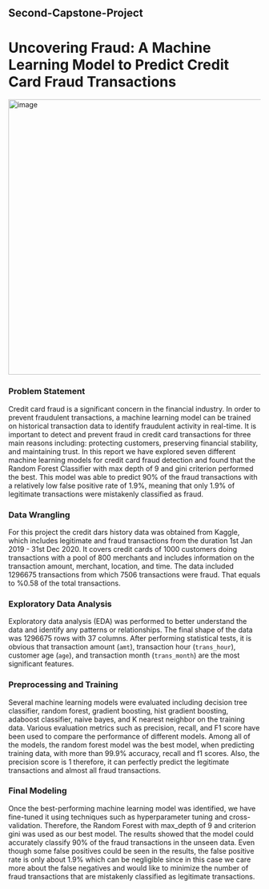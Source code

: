 ## Second-Capstone-Project
# Uncovering Fraud: A Machine Learning Model to Predict Credit Card Fraud Transactions

<img width="550" alt="image" src="https://user-images.githubusercontent.com/121911081/235372591-0eac6f88-c364-47f2-903a-0cf970361a65.png">

### Problem Statement
Credit card fraud is a significant concern in the financial industry. In order to prevent fraudulent transactions, a machine learning model can be trained on historical transaction data to identify fraudulent activity in real-time. It is important to detect and prevent fraud in credit card transactions for three main reasons including: protecting customers, preserving financial stability, and maintaining trust. 
In this report we have explored seven different machine learning models for credit card fraud detection and found that the Random Forest Classifier with max depth of 9 and gini criterion performed the best. This model was able to predict 90% of the fraud transactions with a relatively low false positive rate of 1.9%, meaning that only 1.9% of legitimate transactions were mistakenly classified as fraud.

### Data Wrangling
For this project the credit dars history data was obtained from Kaggle, which includes legitimate and fraud transactions from the duration 1st Jan 2019 - 31st Dec 2020. It covers credit cards of 1000 customers doing transactions with a pool of 800 merchants and includes information on the transaction amount, merchant, location, and time. The data included 1296675 transactions from which 7506 transactions were fraud. That equals to %0.58 of the total transactions.

### Exploratory Data Analysis
Exploratory data analysis (EDA) was performed to better understand the data and identify any patterns or relationships. The final shape of the data was 1296675 rows with 37 columns. After performing statistical tests, it is obvious that transaction amount (`amt`), transaction hour (`trans_hour`), customer age (`age`), and transaction month (`trans_month`) are the most significant features.

### Preprocessing and Training
Several machine learning models were evaluated including decision tree classifier, random forest, gradient boosting, hist gradient boosting, adaboost classifier, naive bayes, and K nearest neighbor on the training data. Various evaluation metrics such as precision, recall, and F1 score have been used to compare the performance of different models. Among all of the models, the random forest model was the best model, when predicting training data, with more than 99.9% accuracy, recall and f1 scores. Also, the precision score is 1 therefore, it can perfectly predict the legitimate transactions and almost all fraud transactions. 

### Final Modeling
Once the best-performing machine learning model was identified, we have fine-tuned it using techniques such as hyperparameter tuning and cross-validation.
Therefore, the Random Forest with max_depth of 9 and criterion gini was used as our best model. The results showed that the model could accurately classify 90% of the fraud transactions in the unseen data. Even though some false positives could be seen in the results, the false positive rate is only about 1.9% which can be negligible since in this case we care more about the false negatives and would like to minimize the number of fraud transactions that are mistakenly classified as legitimate transactions.

